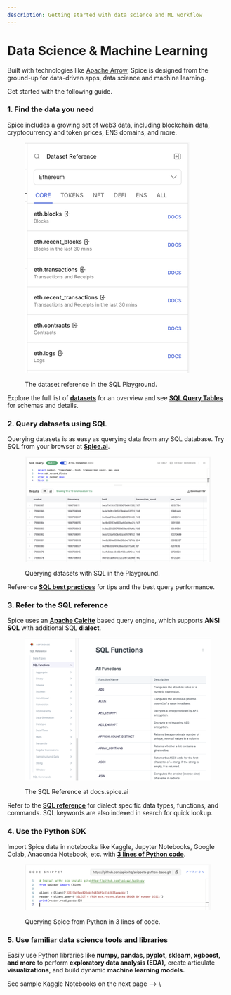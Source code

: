 ```yaml
---
description: Getting started with data science and ML workflow
---
```


# Data Science & Machine Learning

Built with technologies like [Apache Arrow](../api/sql-query/apache-arrow-flight-api.md), Spice is designed from the ground-up for data-driven apps, data science and machine learning.

Get started with the following guide.

### 1. Find the data you need

Spice includes a growing set of web3 data, including blockchain data, cryptocurrency and token prices, ENS domains, and more.

<figure><img src="../.gitbook/assets/image (2).png" alt="" width="375"><figcaption><p>The dataset reference in the SQL Playground.</p></figcaption></figure>

Explore the full list of [**datasets**](../building-blocks/datasets.md) for an overview and see [**SQL Query Tables**](sql-query-tables/) for schemas and details.

### 2. Query datasets using SQL

Querying datasets is as easy as querying data from any SQL database. Try SQL from your browser at [**Spice.ai**](https://spice.ai/).

<figure><img src="../.gitbook/assets/image (1) (1).png" alt="" width="563"><figcaption><p>Querying datasets with SQL in the Playground.</p></figcaption></figure>

Reference [**SQL best practices**](https://docs.spice.ai/best-practices) for tips and the best query performance.

### 3. Refer to the SQL reference

Spice uses an [**Apache Calcite**](https://calcite.apache.org) based query engine, which supports **ANSI SQL** with additional SQL **dialect**.

<figure><img src="../.gitbook/assets/image (2) (1).png" alt=""><figcaption><p>The SQL Reference at docs.spice.ai</p></figcaption></figure>

Refer to the [**SQL reference**](sql-reference/) for dialect specific data types, functions, and commands. SQL keywords are also indexed in search for quick lookup.

### 4. Use the Python SDK

Import Spice data in notebooks like Kaggle, Jupyter Notebooks, Google Colab, Anaconda Notebook, etc. with [**3 lines of Python code**](https://docs.spice.ai/sdks/python-sdk#usage).

<figure><img src="../.gitbook/assets/image (3).png" alt=""><figcaption><p>Querying Spice from Python in 3 lines of code.</p></figcaption></figure>

### 5. Use familiar data science tools and libraries

Easily use Python libraries like **numpy, pandas, pyplot, sklearn, xgboost, and more** to perform **exploratory data analysis (EDA),** create articulate **visualizations**, and build dynamic **machine learning models.**

See sample Kaggle Notebooks on the next page --> \\
